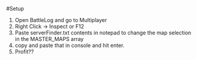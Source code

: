 #Setup
1) Open BattleLog and go to Multiplayer
2) Right Click -> Inspect or F12
3) Paste serverFinder.txt contents in notepad to change the map selection in the MASTER_MAPS array
4) copy and paste that in console and hit enter.
5) Profit??
